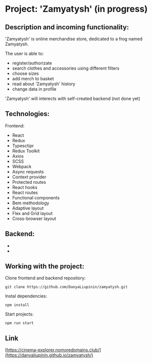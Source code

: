 
# Project: 'Zamyatysh' (in progress)

## Description and incoming functionality: 

'Zamyatysh' is online merchandise store, dedicated to a frog named Zamyatysh.

The user is able to: 
- register/authorizate
- search clothes and accessories using different filters
- choose sizes
- add merch to basket
- read about 'Zamyatysh' history
- change data in profile 

'Zamyatysh' will interects with self-created backend (not done yet)


## Technologies:

Frontend:
- React
- Redux
- Typesctipr
- Redux Toolkit
- Axios
- SCSS
- Webpack
- Async requests 
- Context provider
- Protected routes
- React hooks
- React routes
- Functional components
- Bem methodology
- Adaptive layout
- Flex and Grid layout
- Cross-browser layout 

Backend:
- 
-
-

## Working with the project:

Clone frontend and backend repository:

``` git clone https://github.com/DanyaLiupinin/zamyatysh.git ```

Instal dependencies: 

``` npm install ```

Start projects: 

``` npm run start ```


## Link ##
[https://cinema-explorer.nomoredomains.club/](https://danyaliupinin.github.io/zamyatysh/)


